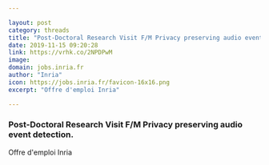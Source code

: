 ```yaml
---

layout: post
category: threads
title: "Post-Doctoral Research Visit F/M Privacy preserving audio event detection."
date: 2019-11-15 09:20:28
link: https://vrhk.co/2NPDPwM
image: 
domain: jobs.inria.fr
author: "Inria"
icon: https://jobs.inria.fr/favicon-16x16.png
excerpt: "Offre d'emploi Inria"

---
```


### Post-Doctoral Research Visit F/M Privacy preserving audio event detection.

Offre d'emploi Inria